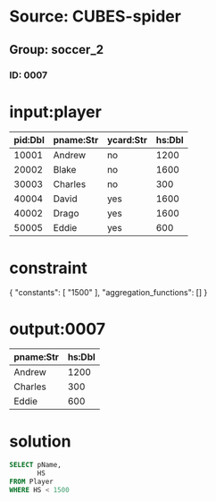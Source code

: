 # Source: CUBES-spider
## Group: soccer_2
### ID: 0007

# input:player

| pid:Dbl | pname:Str | ycard:Str | hs:Dbl |
|---|---|---|---|
| 10001 | Andrew | no | 1200 |
| 20002 | Blake | no | 1600 |
| 30003 | Charles | no | 300 |
| 40004 | David | yes | 1600 |
| 40002 | Drago | yes | 1600 |
| 50005 | Eddie | yes | 600 |

# constraint

{
  "constants": [
    "1500"
  ],
  "aggregation_functions": []
}

# output:0007

| pname:Str | hs:Dbl |
|---|---|
| Andrew | 1200 |
| Charles | 300 |
| Eddie | 600 |

# solution

```sql
SELECT pName,
       HS
FROM Player
WHERE HS < 1500
```
